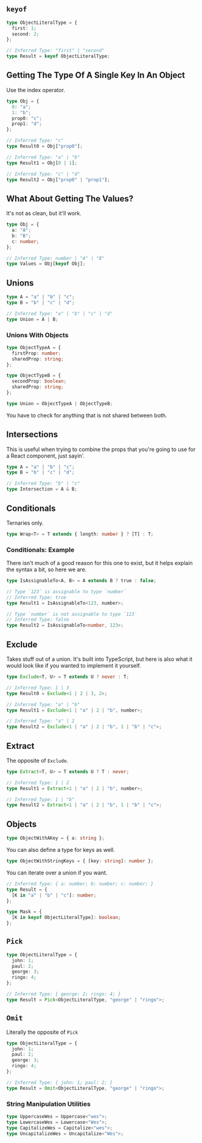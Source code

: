 ## `keyof`

````ts
type ObjectLiteralType = {
  first: 1;
  second: 2;
};

// Inferred Type: "first" | "second"
type Result = keyof ObjectLiteralType;
````

## Getting The Type Of A Single Key In An Object

Use the index operator.

````ts
type Obj = {
  0: "a";
  1: "b";
  prop0: "c";
  prop1: "d";
};

// Inferred Type: "c"
type Result0 = Obj["prop0"];

// Inferred Type: "a" | "b"
type Result1 = Obj[0 | 1];

// Inferred Type: "c" | "d"
type Result2 = Obj["prop0" | "prop1"];
````

## What About Getting The Values?

It's not as clean, but it'll work.

````ts
type Obj = {
  a: "A";
  b: "B";
  c: number;
};

// Inferred Type: number | "A" | "B"
type Values = Obj[keyof Obj];
````

## Unions

````ts
type A = "a" | "b" | "c";
type B = "b" | "c" | "d";

// Inferred Type: "a" | "b" | "c" | "d"
type Union = A | B;
````

### Unions With Objects

````ts
type ObjectTypeA = {
  firstProp: number;
  sharedProp: string;
};

type ObjectTypeB = {
  secondProp: boolean;
  sharedProp: string;
};

type Union = ObjectTypeA | ObjectTypeB;
````

You have to check for anything that is not shared between both.

## Intersections

This is useful when trying to combine the props that you're going to use for a React component, just sayin'.

````ts
type A = "a" | "b" | "c";
type B = "b" | "c" | "d";

// Inferred Type: "b" | "c"
type Intersection = A & B;
````

## Conditionals

Ternaries only.

````ts
type Wrap<T> = T extends { length: number } ? [T] : T;
````

### Conditionals: Example

There isn't much of a good reason for this one to exist, but it helps explain the syntax a bit, so here we are.

````ts
type IsAssignableTo<A, B> = A extends B ? true : false;

// Type `123` is assignable to type `number`
// Inferred Type: true
type Result1 = IsAssignableTo<123, number>;

// Type `number` is not assignable to type `123`
// Inferred Type: false
type Result2 = IsAssignableTo<number, 123>;
````

## Exclude

Takes stuff out of a union. It's built into TypeScript, but here is also what it would look like if you wanted to implement it yourself.

````ts
type Exclude<T, U> = T extends U ? never : T;

// Inferred Type: 1 | 3
type Result0 = Exclude<1 | 2 | 3, 2>;

// Inferred Type: "a" | "b"
type Result1 = Exclude<1 | "a" | 2 | "b", number>;

// Inferred Type: "a" | 2
type Result2 = Exclude<1 | "a" | 2 | "b", 1 | "b" | "c">;
````

## Extract

The opposite of `Exclude`.

````ts
type Extract<T, U> = T extends U ? T : never;

// Inferred Type: 1 | 2
type Result1 = Extract<1 | "a" | 2 | "b", number>;

// Inferred Type: 1 | "b"
type Result2 = Extract<1 | "a" | 2 | "b", 1 | "b" | "c">;
````

## Objects

````ts
type ObjectWithAKey = { a: string };
````

You can also define a type for keys as well.

````ts
type ObjectWithStringKeys = { [key: string]: number };
````

You can iterate over a union if you want.

````ts
// Inferred Type: { a: number; b: number; c: number; }
type Result = {
  [K in "a" | "b" | "c"]: number;
};

type Mask = {
  [K in keyof ObjectLiteralType]: boolean;
};
````

## `Pick`

````ts
type ObjectLiteralType = {
  john: 1;
  paul: 2;
  george: 3;
  ringo: 4;
};

// Inferred Type: { george: 2; ringo: 4; }
type Result = Pick<ObjectLiteralType, "george" | "ringo">;
````

## `Omit`

Literally the opposite of `Pick`

````ts
type ObjectLiteralType = {
  john: 1;
  paul: 2;
  george: 3;
  ringo: 4;
};

// Inferred Type: { john: 1; paul: 2; }
type Result = Omit<ObjectLiteralType, "george" | "ringo">;
````

### String Manipulation Utilities

````ts
type UppercaseWes = Uppercase<"wes">;
type LowercaseWes = Lowercase<"Wes">;
type CapitalizeWes = Capitalize<"wes">;
type UncapitalizeWes = Uncapitalize<"Wes">;
````
